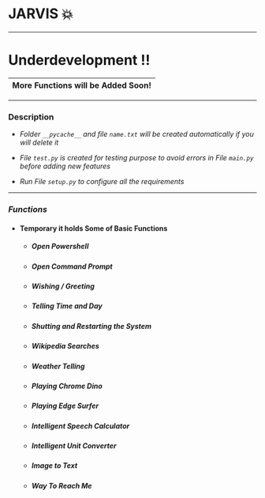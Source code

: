 # JARVIS :boom: 
- - -
# Underdevelopment !!
More Functions will be Added Soon!|
|--|

- - -
### Description 

- *Folder `__pycache__` and file `name.txt` will be created automatically if you will delete it*

- *File `test.py` is created for testing purpose to avoid errors in File `main.py` before adding new features*
- *Run File `setup.py` to configure all the requirements*
- - -


### *Functions*
  - #### Temporary it holds Some of Basic Functions 
     - ##### Open Powershell 
     - ##### Open Command Prompt 
     - ##### Wishing / Greeting
     - ##### Telling Time and Day 
     - ##### Shutting and Restarting the System
     - ##### Wikipedia Searches
     - ##### Weather Telling 
     - ##### Playing Chrome Dino 
     - ##### Playing Edge Surfer
     - ##### Intelligent Speech Calculator
     - ##### Intelligent Unit Converter
     - ##### Image to Text
     - ##### Way To Reach Me
